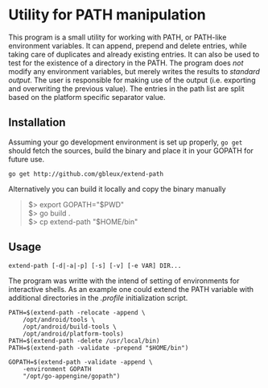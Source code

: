 # Utility for PATH manipulation

This program is a small utility for working with PATH, or PATH-like
environment variables. It can append, prepend and delete entries, while
taking care of duplicates and already existing entries. It can also be
used to test for the existence of a directory in the PATH.
The program does *not* modify any environment variables, but merely
writes the results to _standard output_. The user is responsible for
making use of the output (i.e. exporting and overwriting the previous
value). The entries in the path list are split based on the platform
specific separator value.

## Installation

Assuming your go development environment is set up properly, `go get`
should fetch the sources, build the binary and place it in your GOPATH
for future use.

    go get http://github.com/gbleux/extend-path

Alternatively you can build it locally and copy the binary manually

>$> export GOPATH="$PWD"  
>$> go build .  
>$> cp extend-path "$HOME/bin"

## Usage

    extend-path [-d|-a|-p] [-s] [-v] [-e VAR] DIR...

The program was writte with the intend of setting of environments for
interactive shells. As an example one could extend the PATH variable
with additional directories in the _.profile_ initialization script.

    PATH=$(extend-path -relocate -append \
        /opt/android/tools \
        /opt/android/build-tools \
        /opt/android/platform-tools)
    PATH=$(extend-path -delete /usr/local/bin)
    PATH=$(extend-path -validate -prepend "$HOME/bin")
    
    GOPATH=$(extend-path -validate -append \
        -environment GOPATH
        "/opt/go-appengine/gopath")
